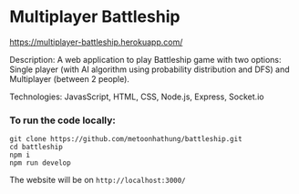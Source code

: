 # Multiplayer Battleship

https://multiplayer-battleship.herokuapp.com/

Description: A web application to play Battleship game with two options: Single player (with AI algorithm using probability distribution and DFS) and Multiplayer (between 2 people).

Technologies: JavasScript, HTML, CSS, Node.js, Express, Socket.io

### To run the code locally:

```
git clone https://github.com/metoonhathung/battleship.git
cd battleship
npm i
npm run develop
```

The website will be on `http://localhost:3000/`

